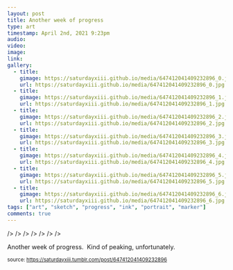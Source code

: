 ```yaml
---
layout: post
title: Another week of progress 
type: art
timestamp: April 2nd, 2021 9:23pm
audio: 
video: 
image: 
link: 
gallery:
  - title: 
    gimage: https://saturdayxiii.github.io/media/647412041409232896_0.jpg
    url: https://saturdayxiii.github.io/media/647412041409232896_0.jpg
  - title: 
    gimage: https://saturdayxiii.github.io/media/647412041409232896_1.jpg
    url: https://saturdayxiii.github.io/media/647412041409232896_1.jpg
  - title: 
    gimage: https://saturdayxiii.github.io/media/647412041409232896_2.jpg
    url: https://saturdayxiii.github.io/media/647412041409232896_2.jpg
  - title: 
    gimage: https://saturdayxiii.github.io/media/647412041409232896_3.jpg
    url: https://saturdayxiii.github.io/media/647412041409232896_3.jpg
  - title: 
    gimage: https://saturdayxiii.github.io/media/647412041409232896_4.jpg
    url: https://saturdayxiii.github.io/media/647412041409232896_4.jpg
  - title: 
    gimage: https://saturdayxiii.github.io/media/647412041409232896_5.jpg
    url: https://saturdayxiii.github.io/media/647412041409232896_5.jpg
  - title: 
    gimage: https://saturdayxiii.github.io/media/647412041409232896_6.jpg
    url: https://saturdayxiii.github.io/media/647412041409232896_6.jpg
tags: ["art", "sketch", "progress", "ink", "portrait", "marker"]
comments: true
---
```


 />
 />
 />
 />
 />
 />
 />
        
Another week of progress.  Kind of peaking, unfortunately.<br/>
 
  
<small>source: https://saturdayxiii.tumblr.com/post/647412041409232896</small>